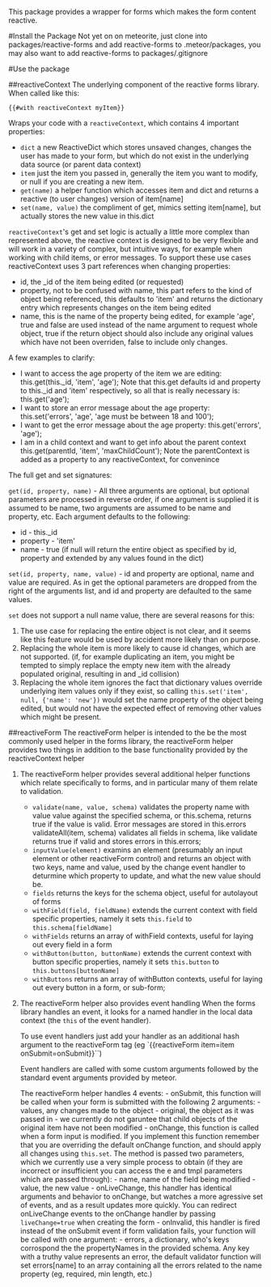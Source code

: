 This package provides a wrapper for forms which makes the form content reactive.

#Install the Package
Not yet on on meteorite, just clone into packages/reactive-forms and add reactive-forms to .meteor/packages, you may also want to add reactive-forms to packages/.gitignore

#Use the package

##reactiveContext
The underlying component of the reactive forms library. When called like this:

	{{#with reactiveContext myItem}}

Wraps your code with a `reactiveContext`, which contains 4 important properties:
 - `dict` a new ReactiveDict which stores unsaved changes, changes the user has made to your form, but which do not exist in the underlying data source (or parent data context)
 - `item` just the item you passed in, generally the item you want to modify, or null if you are creating a new item.
 - `get(name)` a helper function which accesses item and dict and returns a reactive (to user changes) version of item[name]
 - `set(name, value)` the compliment of get, mimics setting item[name], but actually stores the new value in this.dict

`reactiveContext`'s get and set logic is actually a little more complex than represented above, the reactive context is designed to be very flexible and will work in a variety of complex, but intuitive ways, for example when working with child items, or error messages. To support these use cases reactiveContext uses 3 part references when changing properties:
 - id, the _id of the item being edited (or requested)
 - property, not to be confused with name, this part refers to the kind of object being referenced, this defaults to 'item' and returns the dictionary entry which represents changes on the item being edited
 - name, this is the name of the property being edited, for example 'age', true and false are used instead of the name argument to request whole object, true if the return object should also include any original values which have not been overriden, false to include only changes.

A few examples to clarify:

 - I want to access the age property of the item we are editing:
        this.get(this._id, 'item', 'age');
   Note that this.get defaults id and property to this._id and 'item' respectively, so all that is really necessary is:
        this.get('age');
 - I want to store an error message about the age property:
        this.set('errors', 'age', 'age must be between 18 and 100');
 - I want to get the error message about the age property:
        this.get('errors', 'age');
 - I am in a child context and want to get info about the parent context
        this.get(parentId, 'item', 'maxChildCount');
   Note the parentContext is added as a property to any reactiveContext, for convenince

The full get and set signatures:

`get(id, property, name)` - All three arguments are optional, but optional parameters are processed in reverse order, if one argument is supplied it is assumed to be name, two arguments are assumed to be name and property, etc. Each argument defaults to the following:
 - id - this._id
 - property - 'item'
 - name - true (if null will return the entire object as specified by id, property and extended by any values found in the dict)

`set(id, property, name, value)` - id and property are optional, name and value are required. As in get the optional parameters are dropped from the right of the arguments list, and id and property are defaulted to the same values.

`set` does not support a null name value, there are several reasons for this:
 1. The use case for replacing the entire object is not clear, and it seems like this feature would be used by accident more likely than on purpose.
 2. Replacing the whole item is more likely to cause id changes, which are not supported. (if, for example duplicating an item, you might be tempted to simply replace the empty new item with the already populated original, resulting in and _id collision)
 3. Replacing the whole item ignores the fact that dictionary values override underlying item values only if they exist, so calling `this.set('item', null, {'name': 'new'})` would set the name property of the object being edited, but would not have the expected effect of removing other values which might be present.

##reactiveForm
The reactiveForm helper is intended to the be the most commonly used helper in the forms library, the reactiveForm helper provides two things in addition to the base functionality provided by the reactiveContext helper
 1. The reactiveForm helper provides several additional helper functions which relate specifically to forms, and in particular many of them relate to validation.
    - `validate(name, value, schema)` validates the property name with value value against the specified schema, or this.schema, returns true if the value is valid. Error messages are stored in this.errors
    validateAll(item, schema) validates all fields in schema, like validate returns true if valid and stores errors in this.errors;
    - `inputValue(element)` examins an element (presumably an input element or other reactiveForm control) and returns an object with two keys, name and value, used by the change event handler to deturmine which property to update, and what the new value should be.
    - `fields` returns the keys for the schema object, useful for autolayout of forms
    - `withField(field, fieldName)` extends the current context with field specific properties, namely it sets `this.field` to `this.schema[fieldName]`
    - `withFields` returns an array of withField contexts, useful for laying out every field in a form
    - `withButton(button, buttonName)` extends the current context with button specific properties, namely it sets `this.button` to `this.buttons[buttonName]`
    - `withButtons` returns an array of withButton contexts, useful for laying out every button in a form, or sub-form;

 2. The reactiveForm helper also provides event handling
    When the forms library handles an event, it looks for a named handler in the local data context (the `this` of the event handler).

    To use event handlers just add your handler as an additional hash argument to the reactiveForm tag (eg `{{reactiveForm item=item onSubmit=onSubmit}}``)

    Event handlers are called with some custom arguments followed by the standard event arguments provided by meteor.

    The reactiveForm helper handles 4 events:
        - onSubmit, this function will be called when your form is submitted with the following 2 arguments:
           - values, any changes made to the object
           - original, the object as it was passed in - we currently do not garuntee that child objects of the original item have not been modified
        - onChange, this function is called when a form input is modified. If you implement this function remember that you are overriding the default onChange function, and should apply all changes using `this.set`. The method is passed two parameters, which we currently use a very simple process to obtain (if they are incorrect or insufficient you can access the e and tmpl parameters which are passed through):
           - name, name of the field being modified
           - value, the new value
        - onLiveChange, this handler has identical arguments and behavior to onChange, but watches a more agressive set of events, and as a result updates more quickly. You can redirect onLiveChange events to the onChange handler by passing `liveChange=true` when creating the form
        - onInvalid, this handler is fired instead of the onSubmit event if form validation fails, your function will be called with one argument:
            - errors, a dictionary, who's keys corrospond the the propertyNames in the provided schema. Any key with a truthy value represents an error, the default validator function will set errors[name] to an array containing all the errors related to the name property (eg, required, min length, etc.)

